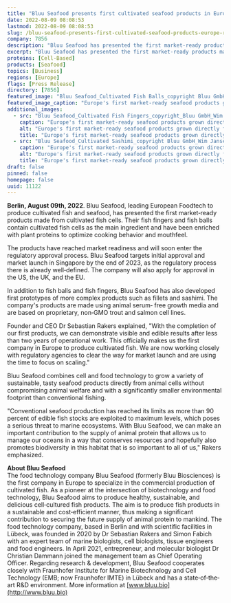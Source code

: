 ```yaml
---
title: "Bluu Seafood presents first cultivated seafood products in Europe – ready to enter regulatory approval process in Asia, the U.S., the UK, and the EU"
date: 2022-08-09 08:08:53
lastmod: 2022-08-09 08:08:53
slug: /bluu-seafood-presents-first-cultivated-seafood-products-europe-ready-enter-regulatory
company: 7856
description: "Bluu Seafood has presented the first market‐ready products made from cultivated fish cells. Their fish fingers and fish balls contain cultivated fish cells as the main ingredient and have been enriched with plant proteins to optimize cooking behavior and mouthfeel."
excerpt: "Bluu Seafood has presented the first market‐ready products made from cultivated fish cells. Their fish fingers and fish balls contain cultivated fish cells as the main ingredient and have been enriched with plant proteins to optimize cooking behavior and mouthfeel."
proteins: [Cell-Based]
products: [Seafood]
topics: [Business]
regions: [Europe]
flags: [Press Release]
directory: [7856]
featured_image: "Bluu Seafood_Cultivated Fish Balls_copyright Bluu GmbH_Wim Jansen.jpg"
featured_image_caption: "Europe's first market‐ready seafood products grown directly from fish cells: Bluu Seafood’s fish balls, fish fingers and sashimi are made using trout cells and plant‐based proteins. © Wim Jansen | Bluu GmbH"
additional_images:
  - src: "Bluu Seafood_Cultivated Fish Fingers_copyright_Bluu GmbH_Wim Jansen.jpg"
    caption: "Europe's first market‐ready seafood products grown directly from fish cells: Bluu Seafood’s fish balls, fish fingers and sashimi are made using trout cells and plant‐based proteins. © Wim Jansen | Bluu GmbH"
    alt: "Europe's first market‐ready seafood products grown directly from fish cells: Bluu Seafood’s fish balls, fish fingers and sashimi are made using trout cells and plant‐based proteins. © Wim Jansen | Bluu GmbH"
    title: "Europe's first market‐ready seafood products grown directly from fish cells: Bluu Seafood’s fish balls, fish fingers and sashimi are made using trout cells and plant‐based proteins. © Wim Jansen | Bluu GmbH"
  - src: "Bluu Seafood_Cultivated Sashimi_copyright Bluu GmbH_Wim Jansen.jpg"
    caption: "Europe's first market‐ready seafood products grown directly from fish cells: Bluu Seafood’s fish balls, fish fingers and sashimi are made using trout cells and plant‐based proteins. © Wim Jansen | Bluu GmbH"
    alt: "Europe's first market‐ready seafood products grown directly from fish cells: Bluu Seafood’s fish balls, fish fingers and sashimi are made using trout cells and plant‐based proteins. © Wim Jansen | Bluu GmbH"
    title: "Europe's first market‐ready seafood products grown directly from fish cells: Bluu Seafood’s fish balls, fish fingers and sashimi are made using trout cells and plant‐based proteins. © Wim Jansen | Bluu GmbH"
draft: false
pinned: false
homepage: false
uuid: 11122
---
```

**Berlin, August 09th, 2022**. Bluu Seafood, leading European Foodtech
to produce cultivated fish and seafood, has presented the first
market‐ready products made from cultivated fish cells. Their fish
fingers and fish balls contain cultivated fish cells as the main
ingredient and have been enriched with plant proteins to optimize
cooking behavior and mouthfeel.

The products have reached market readiness and will soon enter the
regulatory approval process. Bluu Seafood targets initial approval and
market launch in Singapore by the end of 2023, as the regulatory process
there is already well‐defined. The company will also apply for approval
in the US, the UK, and the EU.

In addition to fish balls and fish fingers, Bluu Seafood has also
developed first prototypes of more complex products such as fillets and
sashimi. The company\'s products are made using animal serum‐ free
growth media and are based on proprietary, non‐GMO trout and salmon cell
lines.

Founder and CEO Dr Sebastian Rakers explained, \"With the completion of
our first products, we can demonstrate visible and edible results after
less than two years of operational work. This officially makes us the
first company in Europe to produce cultivated fish. We are now working
closely with regulatory agencies to clear the way for market launch and
are using the time to focus on scaling.\"

Bluu Seafood combines cell and food technology to grow a variety of
sustainable, tasty seafood products directly from animal cells without
compromising animal welfare and with a significantly smaller
environmental footprint than conventional fishing.

\"Conventional seafood production has reached its limits as more than 90
percent of edible fish stocks are exploited to maximum levels, which
poses a serious threat to marine ecosystems. With Bluu Seafood, we can
make an important contribution to the supply of animal protein that
allows us to manage our oceans in a way that conserves resources and
hopefully also promotes biodiversity in this habitat that is so
important to all of us,\" Rakers emphasized.

**About Bluu Seafood**\
The food technology company Bluu Seafood (formerly Bluu Biosciences) is
the first company in Europe to specialize in the commercial production
of cultivated fish. As a pioneer at the intersection of biotechnology
and food technology, Bluu Seafood aims to produce healthy, sustainable,
and delicious cell‐cultured fish products. The aim is to produce fish
products in a sustainable and cost‐efficient manner, thus making a
significant contribution to securing the future supply of animal protein
to mankind. The food technology company, based in Berlin and with
scientific facilities in Lübeck, was founded in 2020 by Dr Sebastian
Rakers and Simon Fabich with an expert team of marine biologists, cell
biologists, tissue engineers and food engineers. In April 2021,
entrepreneur, and molecular biologist Dr Christian Dammann joined the
management team as Chief Operating Officer. Regarding research &
development, Bluu Seafood cooperates closely with Fraunhofer Institute
for Marine Biotechnology and Cell Technology (EMB; now Fraunhofer IMTE)
in Lübeck and has a state‐of‐the‐art R&D environment. More information
at [www.bluu.bio](http://www.bluu.bio)

